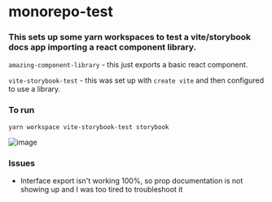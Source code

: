 # monorepo-test

### This sets up some yarn workspaces to test a vite/storybook docs app importing a react component library.
 
`amazing-component-library` - this just exports a basic react component.

`vite-storybook-test` - this was set up with `create vite` and then configured to use a library. 

### To run

`yarn workspace vite-storybook-test storybook`

![image](https://user-images.githubusercontent.com/1796175/222370642-100f66e6-e38d-4eca-8057-522a4396d6c2.png)

### Issues

* Interface export isn't working 100%, so prop documentation is not showing up and I was too tired to troubleshoot it
